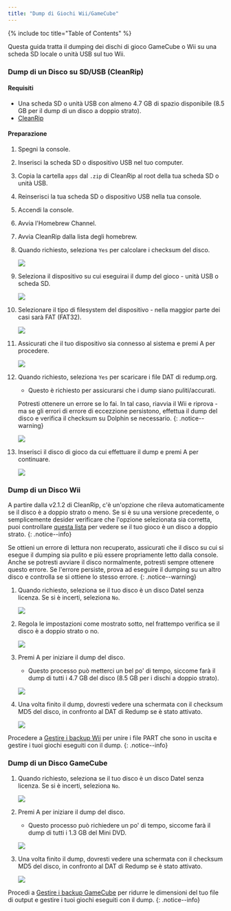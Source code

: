 ```yaml
---
title: "Dump di Giochi Wii/GameCube"
---
```


{% include toc title="Table of Contents" %}

Questa guida tratta il dumping dei dischi di gioco GameCube o Wii su una scheda SD locale o unità USB sul tuo Wii.

### Dump di un Disco su SD/USB (CleanRip)

#### Requisiti

+ Una scheda SD o unità USB con almeno 4.7 GB di spazio disponibile (8.5 GB per il dump di un disco a doppio strato).
+ [CleanRip](https://oscwii.org/library/app/cleanrip)

#### Preparazione

1. Spegni la console.
1. Inserisci la scheda SD o dispositivo USB nel tuo computer.
1. Copia la cartella `apps` dal `.zip` di CleanRip al root della tua scheda SD o unità USB.
1. Reinserisci la tua scheda SD o dispositivo USB nella tua console.
1. Accendi la console.
1. Avvia l'Homebrew Channel.
1. Avvia CleanRip dalla lista degli homebrew.
1. Quando richiesto, seleziona `Yes` per calcolare i checksum del disco.

    ![](/images/homebrew/CleanRip/checksum.png)

1. Seleziona il dispositivo su cui eseguirai il dump del gioco - unità USB o scheda SD.

    ![](/images/homebrew/CleanRip/device.png)

1. Selezionare il tipo di filesystem del dispositivo - nella maggior parte dei casi sarà FAT (FAT32).

    ![](/images/homebrew/CleanRip/filesystem.png)

1. Assicurati che il tuo dispositivo sia connesso al sistema e premi A per procedere.

    ![](/images/homebrew/CleanRip/insertdevice.png)

1. Quando richiesto, seleziona `Yes` per scaricare i file DAT di redump.org.
    + Questo è richiesto per assicurarsi che i dump siano puliti/accurati.

    Potresti ottenere un errore se lo fai. In tal caso, riavvia il Wii e riprova - ma se gli errori di errore di eccezzione persistono, effettua il dump del disco e verifica il checksum su Dolphin se necessario.
    {: .notice--warning}

    ![](/images/homebrew/CleanRip/redump.png)

1. Inserisci il disco di gioco da cui effettuare il dump e premi A per continuare.

    ![](/images/homebrew/CleanRip/insertdisc.png)

### Dump di un Disco Wii

A partire dalla v2.1.2 di CleanRip, c'è un'opzione che rileva automaticamente se il disco è a doppio strato o meno. Se si è su una versione precedente, o semplicemente desider verificare che l'opzione selezionata sia corretta, puoi controllare [questa lista](https://wiki.dolphin-emu.org/index.php?title=Category:Dual_Layer_Disc_games) per vedere se il tuo gioco è un disco a doppio strato.
{: .notice--info}

Se ottieni un errore di lettura non recuperato, assicurati che il disco su cui si esegue il dumping sia pulito e più essere propriamente letto dalla console. Anche se potresti avviare il disco normalmente, potresti sempre ottenere questo errore. Se l'errore persiste, prova ad eseguire il dumping su un altro disco e controlla se si ottiene lo stesso errore.
{: .notice--warning}

1. Quando richiesto, seleziona se il tuo disco è un disco Datel senza licenza. Se si è incerti, seleziona `No`.

    ![](/images/homebrew/CleanRip/dateldisc.png)

1. Regola le impostazioni come mostrato sotto, nel frattempo verifica se il disco è a doppio strato o no.

    ![](/images/homebrew/CleanRip/wiisettings.png)

1. Premi A per iniziare il dump del disco.
    + Questo processo può metterci un bel po' di tempo, siccome farà il dump di tutti i 4.7 GB del disco (8.5 GB per i dischi a doppio strato).

    ![](/images/homebrew/CleanRip/wiiprogress.png)

1. Una volta finito il dump, dovresti vedere una schermata con il checksum MD5 del disco, in confronto al DAT di Redump se è stato attivato.

    ![](/images/homebrew/CleanRip/wiidumpcomplete.png)

Procedere a [Gestire i backup Wii](wii-backups) per unire i file PART che sono in uscita e gestire i tuoi giochi eseguiti con il dump.
{: .notice--info}

### Dump di un Disco GameCube

1. Quando richiesto, seleziona se il tuo disco è un disco Datel senza licenza. Se si è incerti, seleziona `No`.

    ![](/images/homebrew/CleanRip/dateldisc.png)

1. Premi A per iniziare il dump del disco.
    + Questo processo può richiedere un po' di tempo, siccome farà il dump di tutti i 1.3 GB del Mini DVD.

    ![](/images/homebrew/CleanRip/gcprogress.png)

1. Una volta finito il dump, dovresti vedere una schermata con il checksum MD5 del disco, in confronto al DAT di Redump se è stato attivato.

    ![](/images/homebrew/CleanRip/gcdumpcomplete.png)

Procedi a [Gestire i backup GameCube](gc-backups) per ridurre le dimensioni del tuo file di output e gestire i tuoi giochi eseguiti con il dump.
{: .notice--info}